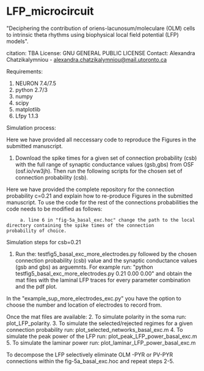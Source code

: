 # LFP_microcircuit

"Deciphering the contribution of oriens-lacunosum/moleculare (OLM) cells
to intrinsic theta rhythms using biophysical local field potential (LFP) models". 

citation: TBA
License: GNU GENERAL PUBLIC LICENSE
Contact: Alexandra Chatzikalymniou - alexandra.chatzikalymniou@mail.utoronto.ca

Requirements:

1. NEURON 7.4/7.5 
2. python 2.7/3 
3. numpy
4. scipy 
5. matplotlib  
6. Lfpy 1.1.3

Simulation process:

Here we have provided all neccessary code to reproduce the Figures in the submitted manuscript.

1. Download the spike times for a given set of connection probability (csb) with the full range of synaptic conductance values (gsb,gbs) from OSF (osf.io/vw3jh). Then run the following scripts for the chosen set of connection probability (csb). 

Here we have provided the complete repository for the connection probability c=0.21 and explain how to re-produce Figures in the submitted manuscript. To use the code for the rest of the connections probabilities the code needs to be modified as follows: 

         a. line 6 in "fig-5a_basal_exc.hoc" change the path to the local directory containing the spike times of the connection                                          probability of choice. 

Simulation steps for csb=0.21

1. Run the: testfig5_basal_exc_more_electrodes.py followed by the chosen connection probability (csb) value and the synaptic conductance values (gsb and gbs) as arguemnts. 
For example run: "python testfig5_basal_exc_more_electrodes.py 0.21 0.00 0.00"
and obtain the mat files with the laminal LFP traces for every parameter combination and the pdf plot.

In the "example_sup_more_electrodes_exc.py" you have the option to choose the number and location of electrodes to record from.

Once the mat files are available:
2. To simulate polarity in the soma run: plot_LFP_polarity.
3. To simulate the selected/rejected regimes for a given connection probability run: plot_selected_networks_basal_exc.m 
4. To simulate the peak power of the LFP run: plot_peak_LFP_power_basal_exc.m
5. To simulate the laminar power run: plot_laminar_LFP_power_basal_exc.m

To decompose the LFP selectively eliminate OLM -PYR or PV-PYR connections within the fig-5a_basal_exc.hoc and repeat steps 2-5. 

